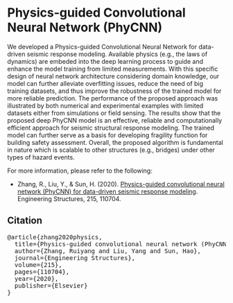 # Physics-guided Convolutional Neural Network (PhyCNN)
<p aline="justify">We developed a Physics-guided Convolutional Neural Network for data-driven seismic response modeling. Available physics (e.g., the laws of dynamics) are embeded into the deep learning process to guide and enhance the model training from limited measurements. With this specific design of neural network architecture considering domain knowledge, our model can further alleviate overfitting issues, reduce the need of big training datasets, and thus improve the robustness of the trained model for more reliable prediction. The performance of the proposed approach was illustrated by both numerical and experimental examples with limited datasets either from simulations or field sensing. The results show that the proposed deep PhyCNN model is an effective, reliable and computationally efficient approach for seismic structural response modeling. The trained model can further serve as a basis for developing fragility function for building safety assessment. Overall, the proposed algorithm is fundamental in nature which is scalable to other structures (e.g., bridges) under other types of hazard events.</p>


For more information, please refer to the following:
* Zhang, R., Liu, Y., & Sun, H. (2020). [Physics-guided convolutional neural network (PhyCNN) for data-driven seismic response modeling](https://doi.org/10.1016/j.engstruct.2020.110704). Engineering Structures, 215, 110704.


## Citation
<pre>
@article{zhang2020physics,
  title={Physics-guided convolutional neural network (PhyCNN) for data-driven seismic response modeling},
  author={Zhang, Ruiyang and Liu, Yang and Sun, Hao},
  journal={Engineering Structures},
  volume={215},
  pages={110704},
  year={2020},
  publisher={Elsevier}
}
</pre>
